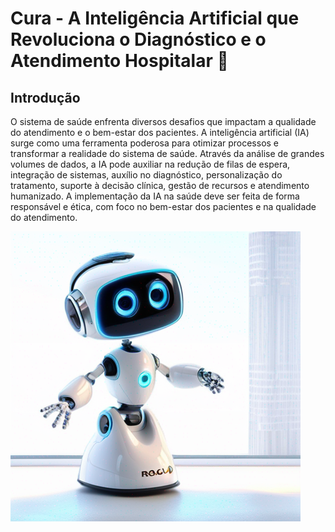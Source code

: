 # Cura - A Inteligência Artificial que Revoluciona o Diagnóstico e o Atendimento Hospitalar 🤖

## Introdução 

O sistema de saúde enfrenta diversos desafios que impactam a qualidade do atendimento e o bem-estar dos pacientes. A inteligência artificial (IA) surge como uma ferramenta poderosa para otimizar processos e transformar a realidade do sistema de saúde. Através da análise de grandes volumes de dados, a IA pode auxiliar na redução de filas de espera, integração de sistemas, auxílio no diagnóstico, personalização do tratamento, suporte à decisão clínica, gestão de recursos e atendimento humanizado. A implementação da IA na saúde deve ser feita de forma responsável e ética, com foco no bem-estar dos pacientes e na qualidade do atendimento.

  <img src="img/Cura.png">
